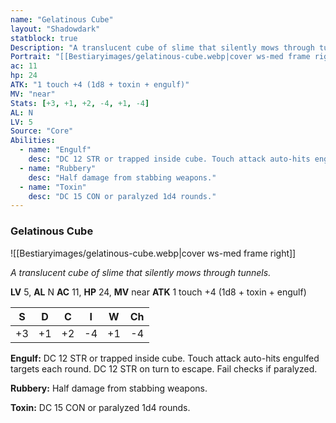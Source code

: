 ```yaml
---
name: "Gelatinous Cube"
layout: "Shadowdark"
statblock: true
Description: "A translucent cube of slime that silently mows through tunnels."
Portrait: "[[Bestiaryimages/gelatinous-cube.webp|cover ws-med frame right]]"
ac: 11
hp: 24
ATK: "1 touch +4 (1d8 + toxin + engulf)"
MV: "near"
Stats: [+3, +1, +2, -4, +1, -4]
AL: N
LV: 5
Source: "Core"
Abilities:
  - name: "Engulf"
    desc: "DC 12 STR or trapped inside cube. Touch attack auto-hits engulfed targets each round. DC 12 STR on turn to escape. Fail checks if paralyzed."
  - name: "Rubbery"
    desc: "Half damage from stabbing weapons."
  - name: "Toxin"
    desc: "DC 15 CON or paralyzed 1d4 rounds."
---
```


### Gelatinous Cube

![[Bestiaryimages/gelatinous-cube.webp|cover ws-med frame right]]

_A translucent cube of slime that silently mows through tunnels._

**LV** 5, **AL** N
**AC** 11, **HP** 24, **MV** near
**ATK** 1 touch +4 (1d8 + toxin + engulf)

|  S  |  D  |  C  |  I  |  W  |  Ch  |
|:---:|:---:|:---:|:---:|:---:|:----:|
| +3 | +1 | +2 | -4 | +1 | -4 |

**Engulf:** DC 12 STR or trapped inside cube. Touch attack auto-hits engulfed targets each round. DC 12 STR on turn to escape. Fail checks if paralyzed.

**Rubbery:** Half damage from stabbing weapons.

**Toxin:** DC 15 CON or paralyzed 1d4 rounds.


